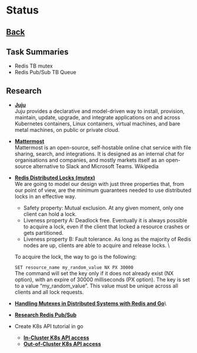 # Status

## **[Back](./status.md)**

## Task Summaries

- Redis TB mutex
- Redis Pub/Sub TB Queue

## Research

- **[Juju](../../../../research/a_l/juju/tutorial.md)**\
  Juju provides a declarative and model-driven way to install, provision, maintain, update, upgrade, and integrate applications on and across Kubernetes containers, Linux containers, virtual machines, and bare metal machines, on public or private cloud.

- **[Mattermost](../../../../research/m_z/mattermost/mattermost.md)** \
  Mattermost is an open-source, self-hostable online chat service with file sharing, search, and integrations. It is designed as an internal chat for organisations and companies, and mostly markets itself as an open-source alternative to Slack and Microsoft Teams. Wikipedia

- **[Redis Distributed Locks (mutex)](../../../../research/m_z/redis/mutex/distributed_locks.md)**\
  We are going to model our design with just three properties that, from our point of view, are the minimum guarantees needed to use distributed locks in an effective way.

  - Safety property: Mutual exclusion. At any given moment, only one client can hold a lock.
  - Liveness property A: Deadlock free. Eventually it is always possible to acquire a lock, even if the client that locked a resource crashes or gets partitioned.
  - Liveness property B: Fault tolerance. As long as the majority of Redis nodes are up, clients are able to acquire and release locks. \

  To acquire the lock, the way to go is the following:

  `SET resource_name my_random_value NX PX 30000` \
  The command will set the key only if it does not already exist (NX option), with an expire of 30000 milliseconds (PX option). The key is set to a value “my_random_value”. This value must be unique across all clients and all lock requests.

- **[Handling Mutexes in Distributed Systems with Redis and Go](../../../../volumes/go/tutorials/redis_sentinel/mutex/tutorial_redis_mutex_go.md)**\

- **[Research Redis Pub/Sub](https://redis.io/docs/latest/develop/interact/pubsub/)**
- Create K8s API tutorial in go
  - **[In-Cluster K8s API access](../../../../volumes/go/tutorials/k8s/in-cluster-client-configuration.md)**
  - **[Out-of-Cluster K8s API access](../../../../volumes/go/tutorials/k8s/out-of-cluster-client-configuration/out-of-cluster-client-configuration.md)**
